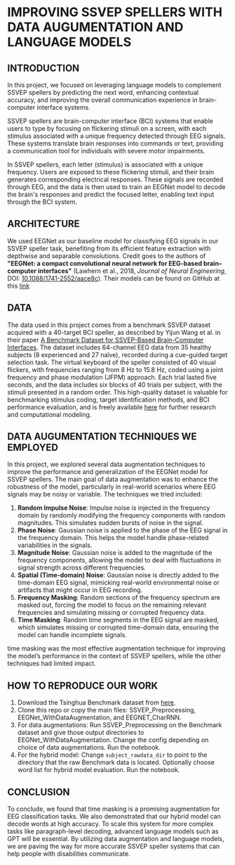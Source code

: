 # IMPROVING SSVEP SPELLERS WITH DATA AUGUMENTATION AND LANGUAGE MODELS

## INTRODUCTION

In this project, we focused on leveraging language models to complement SSVEP spellers by predicting the next word, enhancing contextual accuracy, and improving the overall communication experience in brain-computer interface systems.

SSVEP spellers are brain-computer interface (BCI) systems that enable users to type by focusing on flickering stimuli on a screen, with each stimulus associated with a unique frequency detected through EEG signals. These systems translate brain responses into commands or text, providing a communication tool for individuals with severe motor impairments.

In SSVEP spellers, each letter (stimulus) is associated with a unique frequency. Users are exposed to these flickering stimuli, and their brain generates corresponding electrical responses. These signals are recorded through EEG, and the data is then used to train an EEGNet model to decode the brain's responses and predict the focused letter, enabling text input through the BCI system.

## ARCHITECTURE

We used EEGNet as our baseline model for classifying EEG signals in our SSVEP speller task, benefiting from its efficient feature extraction with depthwise and separable convolutions. Credit goes to the authors of **"EEGNet: a compact convolutional neural network for EEG-based brain–computer interfaces"** (Lawhern et al., 2018, *Journal of Neural Engineering*, DOI: [10.1088/1741-2552/aace8c](https://doi.org/10.1088/1741-2552/aace8c)). Their models can be found on GitHub at this [link](https://github.com/vlawhern/arl-eegmodels)

## DATA

The data used in this project comes from a benchmark SSVEP dataset acquired with a 40-target BCI speller, as described by Yijun Wang et al. in their paper [A Benchmark Dataset for SSVEP-Based Brain-Computer Interfaces](https://pubmed.ncbi.nlm.nih.gov/27849543/). The dataset includes 64-channel EEG data from 35 healthy subjects (8 experienced and 27 naïve), recorded during a cue-guided target selection task. The virtual keyboard of the speller consisted of 40 visual flickers, with frequencies ranging from 8 Hz to 15.8 Hz, coded using a joint frequency and phase modulation (JFPM) approach. Each trial lasted five seconds, and the data includes six blocks of 40 trials per subject, with the stimuli presented in a random order. This high-quality dataset is valuable for benchmarking stimulus coding, target identification methods, and BCI performance evaluation, and is freely available [here](http://bci.med.tsinghua.edu.cn/download.html) for further research and computational modeling. 

## DATA AUGUMENTATION TECHNIQUES WE EMPLOYED

In this project, we explored several data augmentation techniques to improve the performance and generalization of the EEGNet model for SSVEP spellers. The main goal of data augmentation was to enhance the robustness of the model, particularly in real-world scenarios where EEG signals may be noisy or variable. The techniques we tried included:

1. **Random Impulse Noise**: Impulse noise is injected in the frequency domain by randomly modifying the frequency components with random magnitudes. This simulates sudden bursts of noise in the signal.
2. **Phase Noise**: Gaussian noise is applied to the phase of the EEG signal in the frequency domain. This helps the model handle phase-related variabilities in the signals.
3. **Magnitude Noise**: Gaussian noise is added to the magnitude of the frequency components, allowing the model to deal with fluctuations in signal strength across different frequencies.
4. **Spatial (Time-domain) Noise**: Gaussian noise is directly added to the time-domain EEG signal, mimicking real-world environmental noise or artifacts that might occur in EEG recording.
5. **Frequency Masking**: Random sections of the frequency spectrum are masked out, forcing the model to focus on the remaining relevant frequencies and simulating missing or corrupted frequency data.
6. **Time Masking**: Random time segments in the EEG signal are masked, which simulates missing or corrupted time-domain data, ensuring the model can handle incomplete signals.

 time masking was the most effective augmentation technique for improving the model’s performance in the context of SSVEP spellers, while the other techniques had limited impact.

 ## HOW TO REPRODUCE OUR WORK

1. Download the Tsinghua Benchmark dataset from [here](http://bci.med.tsinghua.edu.cn/download.html).
2. Clone this repo or copy the main files: SSVEP_Preprocessing, EEGNet_WithDataAugmentation, and EEGNET_CharRNN.
3. For data augmentations: Run SSVEP_Preprocessing on the Benchmark dataset and give those output directories to EEGNet_WithDataAugmentation. Change the config depending on choice of data augmentations. Run the notebook.
4. For the hybrid model: Change `subject_rawdata_dir` to point to the directory that the raw Benchmark data is located. Optionally choose word list for hybrid model evaluation. Run the notebook.

 ## CONCLUSION

 To conclude, we found that time masking is a promising augmentation for EEG classification tasks. We also demonstrated that our hybrid  model can decode words at high accuracy. To scale this system for more complex tasks like paragraph-level decoding, advanced language models such as GPT will be essential. By utilizing data augmentation and language models, we are paving the way for more accurate SSVEP speller systems that can help people with disabilities communicate.


